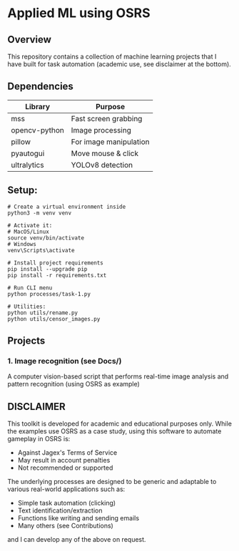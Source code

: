 # Applied ML using OSRS

## Overview
This repository contains a collection of machine learning projects that I have built for task automation (academic use, see disclaimer at the bottom). 

## Dependencies

| Library | Purpose |
|---------|---------|
| mss | Fast screen grabbing |
| opencv-python | Image processing |
| pillow | For image manipulation |
| pyautogui | Move mouse & click |
| ultralytics | YOLOv8 detection |

## Setup:
```
# Create a virtual environment inside
python3 -m venv venv

# Activate it:
# MacOS/Linux
source venv/bin/activate
# Windows
venv\Scripts\activate

# Install project requirements
pip install --upgrade pip
pip install -r requirements.txt

# Run CLI menu
python processes/task-1.py

# Utilities:
python utils/rename.py
python utils/censor_images.py
```

## Projects

### 1. Image recognition (see Docs/)
A computer vision-based script that performs real-time image analysis and pattern recognition (using OSRS as example)

## DISCLAIMER

This toolkit is developed for academic and educational purposes only. While the examples use OSRS as a case study, using this software to automate gameplay in OSRS is:
- Against Jagex's Terms of Service
- May result in account penalties
- Not recommended or supported

The underlying processes are designed to be generic and adaptable to various real-world applications such as:

- Simple task automation (clicking)
- Text identification/extraction 
- Functions like writing and sending emails
- Many others (see Contributions)

and I can develop any of the above on request. 
